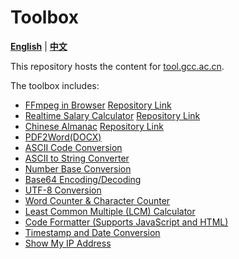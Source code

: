 # Toolbox

[**English**](./README.md) | [**中文**](./README_ZH.md)

This repository hosts the content for [tool.gcc.ac.cn](https://tool.gcc.ac.cn).

The toolbox includes:
- [FFmpeg in Browser](https://ffmpeg.gcc.ac.cn/en/index.html) [Repository Link](https://github.com/chn-lee-yumi/ffmpeg_in_browser)
- [Realtime Salary Calculator](https://salary.gcc.ac.cn/) [Repository Link](https://github.com/chn-lee-yumi/salary_calculator)
- [Chinese Almanac](https://huangli.gcc.ac.cn/) [Repository Link](https://github.com/chn-lee-yumi/huangli)
- [PDF2Word(DOCX)](https://pdf2word.gcc.ac.cn/)
- [ASCII Code Conversion](https://tool.gcc.ac.cn/en/ascii.html)
- [ASCII to String Converter](https://tool.gcc.ac.cn/en/ascii_string.html)
- [Number Base Conversion](https://tool.gcc.ac.cn/en/base_converter.html)
- [Base64 Encoding/Decoding](https://tool.gcc.ac.cn/en/base64.html)
- [UTF-8 Conversion](https://tool.gcc.ac.cn/en/utf8.html)
- [Word Counter & Character Counter](https://tool.gcc.ac.cn/en/word_count.html)
- [Least Common Multiple (LCM) Calculator](https://tool.gcc.ac.cn/en/lcm.html)
- [Code Formatter (Supports JavaScript and HTML)](https://tool.gcc.ac.cn/en/formatter.html)
- [Timestamp and Date Conversion](https://tool.gcc.ac.cn/en/timestamp.html)
- [Show My IP Address](https://ip.gcc.ac.cn/)
